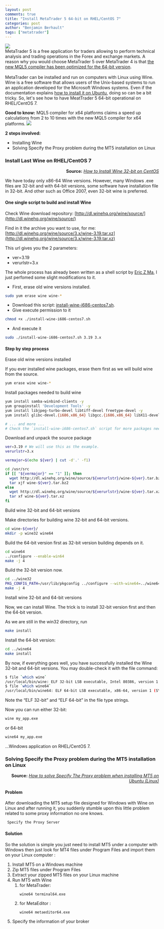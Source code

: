 ```yaml
---
layout: post
comments: true
title: "Install MetaTrader 5 64-bit on RHEL/CentOS 7"
categories: post
author: "Benjamin Berhault"
tags: ["metatrader"]
---
```



<div class="row">
  <div class="col grid s12 m6 l3">
    <img src="{{ '/images/metatrader4.png' | relative_url }}" class="responsive-img">
  </div>
  <div class="col grid s12 m6 l9 ">
    MetaTrader 5 is a free application for traders allowing to perform technical analysis and trading operations in the Forex and exchange markets. A reason why you would choose MetaTrader 5 over MetaTrader 4 is that <a href="https://www.mql5.com/en/forum/68087">the new MQL5 compiler has been optimized for the 64-bit version</a>. <br>
    <br>
    MetaTrader can be installed and run on computers with Linux using Wine. Wine is a free software that allows users of the Unix-based systems to run an application developed for the Microsoft Windows systems. Even if the documentation explains <a href="https://www.metatrader4.com/en/trading-platform/help/userguide/install_linux">how to install it on Ubuntu</a>, doing so can be a bit tricky. So, let's see how to have MeatTrader 5 64-bit operational on RHEL/CentOS 7.
  </div>
</div>

<b>Good to know:</b> MQL5 compiler for x64 platforms claims a speed up calculations from 2 to 10 times with the new MQL5 compiler for x64 platforms.
<a href="https://www.mql5.com/en/forum/68087"><img src="{{ '/images/07-install-metatrader-5/01-install-metatrader-5.png' | relative_url }}" class="responsive-img"></a>


<b>2 steps involved:</b> 
* Installing Wine
* Solving Specify the Proxy problem during the MT5 installation on Linux


### Install Last Wine on RHEL/CentOS 7

<p style="text-align: right"><b>Source:</b> <i><a href="https://www.systutorials.com/239913/install-32-bit-wine-1-8-centos-7/">How to Install Wine 32-bit on CentOS</a></i></p>

We have today only x86-64 Wine versions. However, many Windows .exe files are 32-bit and with 64-bit versions, some software have installation file in 32-bit. And other such as Office 2007, even 32-bit wine is preferred.

#### One single script to build and install Wine

Check Wine download repository: [http://dl.winehq.org/wine/source/](http://dl.winehq.org/wine/source/)

Find in it the archive you want to use, for me: [http://dl.winehq.org/wine/source/3.x/wine-3.19.tar.xz](http://dl.winehq.org/wine/source/3.x/wine-3.19.tar.xz)

This url gives you the 2 parameters:
* ver=3.19
* verurlstr=3.x

The whole process has already been written as a shell script by [Eric Z Ma](https://www.systutorials.com/239913/install-32-bit-wine-1-8-centos-7/), I just perfomed some slight modifications to it.
* First, erase old wine versions installed.
```bash
sudo yum erase wine wine-*
```

* Download this script: <a href="{{ site.url }}/scripts/install-wine-i686-centos7.sh">install-wine-i686-centos7.sh</a>.
* Give execute permission to it
```bash
chmod +x ./install-wine-i686-centos7.sh
```

* And execute it
```bash
sudo ./install-wine-i686-centos7.sh 3.19 3.x
```

#### Step by step process

Erase old wine versions installed

If you ever installed wine packages, erase them first as we will build wine from the source.

```bash
yum erase wine wine-*
```

Install packages needed to build wine

```bash
yum install samba-winbind-clients -y
yum groupinstall 'Development Tools' -y
yum install libjpeg-turbo-devel libtiff-devel freetype-devel -y
yum install glibc-devel.{i686,x86_64} libgcc.{i686,x86_64} libX11-devel.{i686,x86_64} freetype-devel.{i686,x86_64} gnutls-devel.{i686,x86_64} libxml2-devel.{i686,x86_64} libjpeg-turbo-devel.{i686,x86_64} libpng-devel.{i686,x86_64} libXrender-devel.{i686,x86_64} alsa-lib-devel.{i686,x86_64} -y 

# ... and more ...
# Check the `install-wine-i686-centos7.sh` script for more packages needed.
```

Download and unpack the source package

```bash
ver=3.19 # We will use this as the example. 
verurlstr=3.x

vermajor=$(echo ${ver} | cut -d'.' -f1)

cd /usr/src
if [[ "${vermajor}" == "1" ]]; then
  wget http://dl.winehq.org/wine/source/${verurlstr}/wine-${ver}.tar.bz2 -O wine-${ver}.tar.bz2
  tar xjf wine-${ver}.tar.bz2
else
  wget http://dl.winehq.org/wine/source/${verurlstr}/wine-${ver}.tar.xz -O wine-${ver}.tar.xz
  tar xf wine-${ver}.tar.xz
fi
```

Build wine 32-bit and 64-bit versions

Make directories for building wine 32-bit and 64-bit versions.

```bash
cd wine-${ver}/
mkdir -p wine32 wine64
```

Build the 64-bit version first as 32-bit version building depends on it.

```bash
cd wine64
../configure --enable-win64
make -j 4
```

Build the 32-bit version now.

```bash
cd ../wine32
PKG_CONFIG_PATH=/usr/lib/pkgconfig ../configure --with-wine64=../wine64
make -j 4
```

Install wine 32-bit and 64-bit versions

Now, we can install Wine. The trick is to install 32-bit version first and then the 64-bit version.

As we are still in the win32 directory, run

```bash
make install
```

Install the 64-bit version:

```bash
cd ../wine64
make install
```

By now, if everything goes well, you have successfully installed the Wine 32-bit and 64-bit versions. You may double-check it with the file command:

```bash
$ file `which wine`
/usr/local/bin/wine: ELF 32-bit LSB executable, Intel 80386, version 1 (SYSV), dynamically linked (uses shared libs), for GNU/Linux 2.6.32, BuildID[sha1]=a83b9f0916e6c0d5427e2c38a172c93bd8023d98, not stripped
$ file `which wine64`
/usr/local/bin/wine64: ELF 64-bit LSB executable, x86-64, version 1 (SYSV), dynamically linked (uses shared libs), for GNU/Linux 2.6.32, BuildID[sha1]=4d8e8468402bc63bd2a72c59c57fcad332235d41, not stripped
```

Note the “ELF 32-bit” and “ELF 64-bit” in the file type strings.

Now you can run either 32-bit:
```bash
wine my_app.exe
```

or 64-bit 
```bash
wine64 my_app.exe
```

...Windows application on RHEL/CentOS 7.

### Solving Specify the Proxy problem during the MT5 installation on Linux

<p style="text-align: right"><b>Source:</b> <i><a href="https://www.techiediaries.com/trading/how-to-solve-specify-the-proxy-problem-when-installing-mt4-under-ubuntu-linux/">How to solve Specify The Proxy problem when installing MT5 on Ubuntu (Linux)</a></i></p>

#### Problem

After downloading the MT5 setup file designed for Windows with Wine on Linux and after running it, you suddenly stumble upon this little problem related to some proxy information no one knows.

```bash
 Specify the Proxy Server
```

#### Solution

So the solution is simple you just need to install MT5 under a computer with Windows then just look for MT4 files under Program Files and import them on your Linux computer :

<ol>
  <li>Install MT5 on a Windows machine</li>
  <li>Zip MT5 files under Program Files</li>
  <li>Extract your zipped MT5 files on your Linux machine</li>
  <li>Run MT5 with Wine
      <ol>
        <li>for MetaTrader:
          <pre class="language-bash"><code class="language-bash">wine64 terminal64.exe</code></pre>
        </li>
        <li>for MetaEditor :
           <pre class="language-bash"><code class="language-bash">wine64 metaeditor64.exe</code></pre>
        </li>
      </ol>
  </li>
  <li>Specify the information of your broker</li>

</ol>


